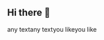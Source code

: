## Hi there 👋
<clipPath xmlns="http://www.w3.org/2000/svg" id="r"><rect width="108" height="20" rx="3" fill="#fff"/></clipPath>
<g xmlns="http://www.w3.org/2000/svg" clip-path="url(#r)"><rect width="55" height="20" fill="#555"/><rect x="55" width="53" height="20" fill="#007ec6"/><rect width="108" height="20" fill="url(#s)"/></g>
<g xmlns="http://www.w3.org/2000/svg" fill="#fff" text-anchor="middle" font-family="Verdana,Geneva,DejaVu Sans,sans-serif" text-rendering="geometricPrecision" font-size="110"><text aria-hidden="true" x="285" y="150" fill="#010101" fill-opacity=".3" transform="scale(.1)" textLength="450">any text</text><text x="285" y="140" transform="scale(.1)" fill="#fff" textLength="450">any text</text><text aria-hidden="true" x="805" y="150" fill="#010101" fill-opacity=".3" transform="scale(.1)" textLength="430">you like</text><text x="805" y="140" transform="scale(.1)" fill="#fff" textLength="430">you like</text></g>
